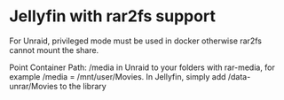 # Jellyfin with rar2fs support
For Unraid, privileged mode must be used in docker otherwise rar2fs cannot mount the share.

Point Container Path: /media in Unraid to your folders with rar-media, for example /media = /mnt/user/Movies.
In Jellyfin, simply add /data-unrar/Movies to the library
